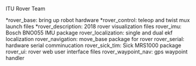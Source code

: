 
ITU Rover Team

*rover_base: bring up robot hardware
*rover_control: teleop and twist mux launch files
*rover_description: 2018 rover visualization files
rover_imu: Bosch BNO055 IMU package
rover_localization: single and dual ekf localization
rover_navigation: move_base package for rover
rover_serial: hardware serial comminucation 
rover_sick_tim: Sick MRS1000 package
rover_ui: rover web user interface files
rover_waypoint_nav: gps waypoint handler 
